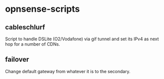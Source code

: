 # opnsense-scripts

## cableschlurf

Script to handle DSLite (O2/Vodafone) via gif tunnel and set its IPv4 as next hop for a number of CDNs.

## failover

Change default gateway from whatever it is to the secondary.
